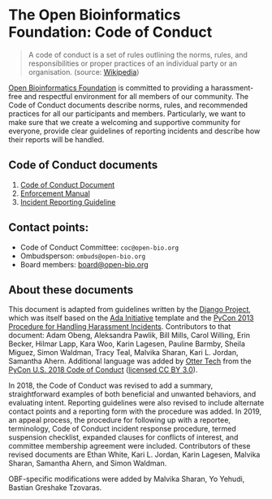 # The Open Bioinformatics Foundation: Code of Conduct

> A code of conduct is a set of rules outlining the norms, rules, and responsibilities or proper practices of an individual party or an organisation. (source: [Wikipedia](https://en.wikipedia.org/wiki/Code_of_conduct))

[Open Bioinformatics Foundation](https://www.open-bio.org/) is committed to providing a harassment-free and respectful environment for all members of our community. The Code of Conduct documents describe norms, rules, and recommended practices for all our participants and members. Particularly, we want to make sure that we create a welcoming and supportive community for everyone, provide clear guidelines of reporting incidents and describe how their reports will be handled.

## Code of Conduct documents

1. [Code of Conduct Document](./CODE_OF_CONDUCT.md)
1. [Enforcement Manual](./enforcement-manual.md)
1. [Incident Reporting Guideline](./incident-reporting-guidelines.md)

## Contact points: 

- Code of Conduct Committee: `coc@open-bio.org`
- Ombudsperson: `ombuds@open-bio.org`
- Board members: [board@open-bio.org](mailto:board@open-bio.org)

## About these documents

This document is adapted from guidelines written by the [Django Project](https://www.djangoproject.com/conduct/enforcement-manual/), which was itself based on the [Ada Initiative](http://geekfeminism.wikia.com/wiki/Conference_anti-harassment/Responding_to_reports) template and the [PyCon 2013 Procedure for Handling Harassment Incidents](https://us.pycon.org/2013/about/code-of-conduct/harassment-incidents/). Contributors to that document: Adam Obeng, Aleksandra Pawlik, Bill Mills, Carol Willing, Erin Becker, Hilmar Lapp, Kara Woo, Karin Lagesen, Pauline Barmby, Sheila Miguez, Simon Waldman, Tracy Teal, Malvika Sharan, Kari L. Jordan, Samantha Ahern. Additional language was added by [Otter Tech](https://otter.technology) from the [PyCon U.S. 2018 Code of Conduct](https://us.pycon.org/2018/about/code-of-conduct/) ([licensed CC BY 3.0](http://creativecommons.org/licenses/by/3.0/)). 

In 2018, the Code of Conduct was revised to add a summary, straightforward examples of both beneficial and unwanted behaviors, and evaluating intent. Reporting guidelines were also revised to include alternate contact points and a reporting form with the procedure was added. In 2019, an appeal process, the procedure for following up with a reportee, terminology, Code of Conduct incident response procedure, termed suspension checklist, expanded clauses for conflicts of interest, and committee membership agreement were included. Contributors of these revised documents are Ethan White, Kari L. Jordan, Karin Lagesen, Malvika Sharan, Samantha Ahern, and Simon Waldman.

OBF-specific modifications were added by Malvika Sharan, Yo Yehudi, Bastian Greshake Tzovaras.
